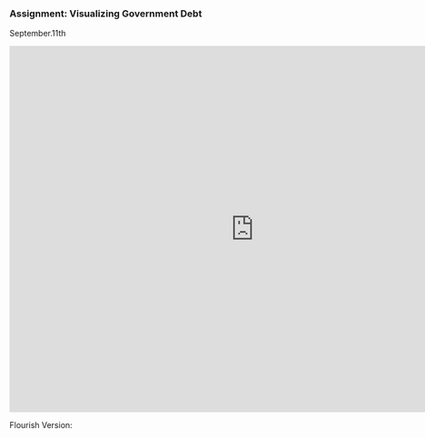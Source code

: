 ### Assignment: Visualizing Government Debt

September.11th

<iframe src="https://data.oecd.org/chart/6OgP" width="860" height="645" style="border: 0" mozallowfullscreen="true" webkitallowfullscreen="true" allowfullscreen="true"><a href="https://data.oecd.org/chart/6OgP" target="_blank">OECD Chart: General government debt, Total, % of GDP, Annual, 2018</a><br /></iframe>

Flourish Version:
<div class="flourish-embed flourish-chart" data-src="visualisation/11155646"><script src="https://public.flourish.studio/resources/embed.js"></script></div>
